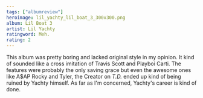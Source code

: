 ```yaml
---
tags: ["albumreview"]
heroimage: lil_yachty_lil_boat_3_300x300.png
album: Lil Boat 3
artist: Lil Yachty
ratingword: Meh.
rating: 2
---
```


This album was pretty boring and lacked original style in my opinion. It kind of
sounded like a cross imitation of Travis Scott and Playboi Carti. The features
were probably the only saving grace but even the awesome ones like A\$AP Rocky
and Tyler, the Creator on _T.D._ ended up kind of being ruined by Yachty
himself. As far as I'm concerned, Yachty's career is kind of done.
